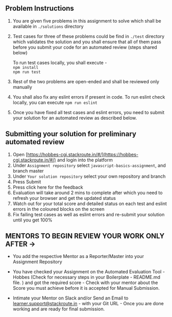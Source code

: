 ## Problem Instructions

1.  You are given five problems in this assignment to solve which shall be available in `./solutions` directory  
2.  Test cases for three of these problems could be find in `./test` directory which validates the solution and you shall ensure that all of them pass before you submit your code for an automated review (steps shared below)  
    
    To run test cases locally, you shall execute -  
    `npm install`  
    `npm run test`  
3.  Rest of the two problems are open-ended and shall be reviewed only manually  
4.  You shall also fix any eslint errors if present in code. To run eslint check locally, you can execute `npm run eslint`  
5.  Once you have fixed all test cases and eslint errors, you need to submit your solution for an automated review as described below.  

## Submitting your solution for preliminary automated review

1.  Open [https://hobbes-cgi.stackroute.in/#/](https://hobbes-cgi.stackroute.in/#/) and login into the platform  
2.  Under `Assignment repository` select `javascript-basics-assignment`, and branch master  
3.  Under `Your solution repository` select your own repository and branch  
4.  Press Submit  
5.  Press click here for the feedback  
6.  Evaluation will take around 2 mins to complete after which you need to refresh your browser and get the updated status  
7.  Watch out for your total score and detailed status on each test and eslint errors in the coloured blocks on the screen  
8.  Fix failing test cases as well as eslint errors and re-submit your solution until you get 100%  

## MENTORS TO BEGIN REVIEW YOUR WORK ONLY AFTER ->

- You add the respective Mentor as a Reporter/Master into your Assignment Repository

- You have checked your Assignment on the Automated Evaluation Tool - Hobbes (Check for necessary steps in your Boilerplate - README.md file. ) and got the required score - Check with your mentor about the Score you must achieve before it is accepted for Manual Submission.

- Intimate your Mentor on Slack and/or Send an Email to learner.support@stackroute.in - with your Git URL - Once you are done working and are ready for final submission.
